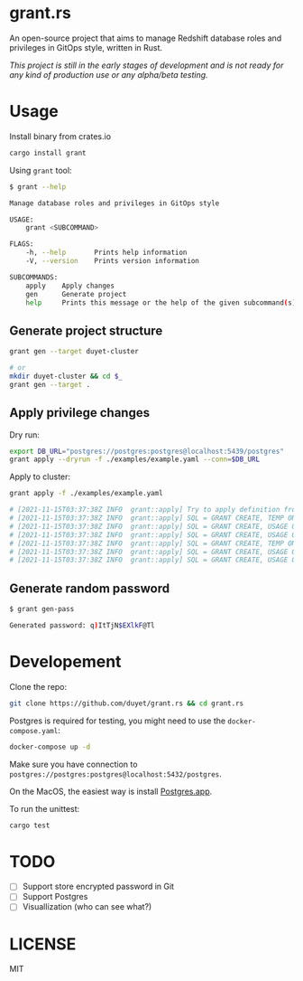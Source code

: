 # grant.rs

An open-source project that aims to manage Redshift database roles and privileges in GitOps style, written in Rust.

*This project is still in the early stages of development and is not ready for any kind of production use or any alpha/beta testing.*

# Usage

Install binary from crates.io

```bash
cargo install grant
```

Using `grant` tool:

```bash
$ grant --help

Manage database roles and privileges in GitOps style

USAGE:
    grant <SUBCOMMAND>

FLAGS:
    -h, --help       Prints help information
    -V, --version    Prints version information

SUBCOMMANDS:
    apply    Apply changes
    gen      Generate project
    help     Prints this message or the help of the given subcommand(s)
```

## Generate project structure

```bash
grant gen --target duyet-cluster

# or
mkdir duyet-cluster && cd $_
grant gen --target .
```

## Apply privilege changes

Dry run:

```bash
export DB_URL="postgres://postgres:postgres@localhost:5439/postgres"
grant apply --dryrun -f ./examples/example.yaml --conn=$DB_URL
```

Apply to cluster:

```bash
grant apply -f ./examples/example.yaml

# [2021-11-15T03:37:38Z INFO  grant::apply] Try to apply definition from "./examples/example.yaml", dryrun=false, conn=None
# [2021-11-15T03:37:38Z INFO  grant::apply] SQL = GRANT CREATE, TEMP ON DATABASE db1, db2 TO duyet;
# [2021-11-15T03:37:38Z INFO  grant::apply] SQL = GRANT CREATE, USAGE ON SCHEMA  TO duyet;
# [2021-11-15T03:37:38Z INFO  grant::apply] SQL = GRANT CREATE, USAGE ON SCHEMA common, dwh1, dwh2 TO duyet;
# [2021-11-15T03:37:38Z INFO  grant::apply] SQL = GRANT CREATE, TEMP ON DATABASE db1, db2 TO duyet2;
# [2021-11-15T03:37:38Z INFO  grant::apply] SQL = GRANT CREATE, USAGE ON SCHEMA  TO duyet2;
# [2021-11-15T03:37:38Z INFO  grant::apply] SQL = GRANT CREATE, USAGE ON SCHEMA common, dwh1, dwh2 TO duyet2;
```

## Generate random password

```bash
$ grant gen-pass

Generated password: q)ItTjN$EXlkF@Tl
```

# Developement

Clone the repo:

```bash
git clone https://github.com/duyet/grant.rs && cd grant.rs
```

Postgres is required for testing, you might need to use the `docker-compose.yaml`:

```bash
docker-compose up -d
```

Make sure you have connection to `postgres://postgres:postgres@localhost:5432/postgres`.

On the MacOS, the easiest way is install [Postgres.app](https://postgresapp.com).

To run the unittest:

```bash
cargo test
```

# TODO

- [ ] Support store encrypted password in Git
- [ ] Support Postgres
- [ ] Visuallization (who can see what?)

# LICENSE

MIT
